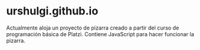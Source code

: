 # urshulgi.github.io
Actualmente aloja un proyecto de pizarra creado a partir del curso de programación básica de Platzi.
Contiene JavaScript para hacer funcionar la pizarra.
